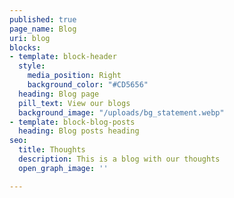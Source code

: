 ```yaml
---
published: true
page_name: Blog
uri: blog
blocks:
- template: block-header
  style:
    media_position: Right
    background_color: "#CD5656"
  heading: Blog page
  pill_text: View our blogs
  background_image: "/uploads/bg_statement.webp"
- template: block-blog-posts
  heading: Blog posts heading
seo:
  title: Thoughts
  description: This is a blog with our thoughts
  open_graph_image: ''

---
```

